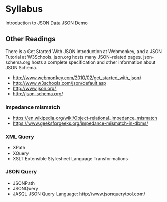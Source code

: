 # Syllabus
Introduction to JSON Data
JSON Demo




## Other Readings
There is a Get Started With JSON introduction at Webmonkey, and a JSON Tutorial at W3Schools. json.org hosts many JSON-related pages. json-schema.org hosts a complete specification and other information about JSON Schema.
- http://www.webmonkey.com/2010/02/get_started_with_json/
- http://www.w3schools.com/json/default.asp
- http://www.json.org/
- http://json-schema.org/


### Impedance mismatch
- https://en.wikipedia.org/wiki/Object-relational_impedance_mismatch
- https://www.geeksforgeeks.org/impedance-mismatch-in-dbms/


### XML Query
- XPath
- XQuery
- XSLT Extensible Stylesheet Language Transformations

### JSON Query
- JSONPath
- JSONQuery
- JASQL JSON Query Language: http://www.jsonquerytool.com/
